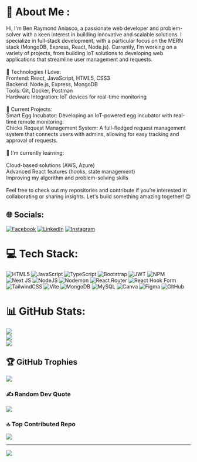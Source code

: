 # 👋 About Me :
Hi, I'm Ben Raymond Aniasco, a passionate web developer and problem-solver with a keen interest in building innovative and scalable solutions. I specialize in full-stack development, with a particular focus on the MERN stack (MongoDB, Express, React, Node.js). Currently, I’m working on a variety of projects, from building IoT solutions to developing web applications that streamline user management and requests.<br><br>🔧 Technologies I Love:<br>Frontend: React, JavaScript, HTML5, CSS3<br>Backend: Node.js, Express, MongoDB<br>Tools: Git, Docker, Postman<br>Hardware Integration: IoT devices for real-time monitoring<br><br>🚀 Current Projects:<br>Smart Egg Incubator: Developing an IoT-powered egg incubator with real-time remote monitoring.<br>Chicks Request Management System: A full-fledged request management system that connects users with admins, allowing for easy tracking and approval of requests.<br><br>🌱 I'm currently learning:<br><br>Cloud-based solutions (AWS, Azure)<br>Advanced React features (hooks, state management)<br>Improving my algorithm and problem-solving skills<br><br>Feel free to check out my repositories and contribute if you’re interested in collaborating or sharing insights. Let's build something amazing together! 😊


## 🌐 Socials:
[![Facebook](https://img.shields.io/badge/Facebook-%231877F2.svg?logo=Facebook&logoColor=white)](https://facebook.com/bintooot18) 
[![LinkedIn](https://img.shields.io/badge/LinkedIn-%230A66C2.svg?logo=LinkedIn&logoColor=white)](https://www.linkedin.com/in/ben-raymond-aniasco-381523334)
[![Instagram](https://img.shields.io/badge/Instagram-%23E4405F.svg?logo=Instagram&logoColor=white)](https://www.instagram.com/raammm03/)

# 💻 Tech Stack:
![HTML5](https://img.shields.io/badge/html5-%23E34F26.svg?style=for-the-badge&logo=html5&logoColor=white) ![JavaScript](https://img.shields.io/badge/javascript-%23323330.svg?style=for-the-badge&logo=javascript&logoColor=%23F7DF1E) ![TypeScript](https://img.shields.io/badge/typescript-%23007ACC.svg?style=for-the-badge&logo=typescript&logoColor=white) ![Bootstrap](https://img.shields.io/badge/bootstrap-%238511FA.svg?style=for-the-badge&logo=bootstrap&logoColor=white) ![JWT](https://img.shields.io/badge/JWT-black?style=for-the-badge&logo=JSON%20web%20tokens) ![NPM](https://img.shields.io/badge/NPM-%23CB3837.svg?style=for-the-badge&logo=npm&logoColor=white) ![Next JS](https://img.shields.io/badge/Next-black?style=for-the-badge&logo=next.js&logoColor=white) ![NodeJS](https://img.shields.io/badge/node.js-6DA55F?style=for-the-badge&logo=node.js&logoColor=white) ![Nodemon](https://img.shields.io/badge/NODEMON-%23323330.svg?style=for-the-badge&logo=nodemon&logoColor=%BBDEAD) ![React Router](https://img.shields.io/badge/React_Router-CA4245?style=for-the-badge&logo=react-router&logoColor=white) ![React Hook Form](https://img.shields.io/badge/React%20Hook%20Form-%23EC5990.svg?style=for-the-badge&logo=reacthookform&logoColor=white) ![TailwindCSS](https://img.shields.io/badge/tailwindcss-%2338B2AC.svg?style=for-the-badge&logo=tailwind-css&logoColor=white) ![Vite](https://img.shields.io/badge/vite-%23646CFF.svg?style=for-the-badge&logo=vite&logoColor=white) ![MongoDB](https://img.shields.io/badge/MongoDB-%234ea94b.svg?style=for-the-badge&logo=mongodb&logoColor=white) ![MySQL](https://img.shields.io/badge/mysql-4479A1.svg?style=for-the-badge&logo=mysql&logoColor=white) ![Canva](https://img.shields.io/badge/Canva-%2300C4CC.svg?style=for-the-badge&logo=Canva&logoColor=white) ![Figma](https://img.shields.io/badge/figma-%23F24E1E.svg?style=for-the-badge&logo=figma&logoColor=white) ![GitHub](https://img.shields.io/badge/github-%23121011.svg?style=for-the-badge&logo=github&logoColor=white)
# 📊 GitHub Stats:
![](https://github-readme-stats.vercel.app/api?username=Bintooot&theme=github_dark&hide_border=false&include_all_commits=true&count_private=true)<br/>
![](https://github-readme-streak-stats.herokuapp.com/?user=Bintooot&theme=github_dark&hide_border=false)<br/>
![](https://github-readme-stats.vercel.app/api/top-langs/?username=Bintooot&theme=github_dark&hide_border=false&include_all_commits=true&count_private=true&layout=compact)

## 🏆 GitHub Trophies
![](https://github-profile-trophy.vercel.app/?username=Bintooot&theme=radical&no-frame=false&no-bg=true&margin-w=4)

### ✍️ Random Dev Quote
![](https://quotes-github-readme.vercel.app/api?type=horizontal&theme=radical)

### 🔝 Top Contributed Repo
![](https://github-contributor-stats.vercel.app/api?username=Bintooot&limit=5&theme=react&combine_all_yearly_contributions=true)

---
[![](https://visitcount.itsvg.in/api?id=Bintooot&icon=2&color=1)](https://visitcount.itsvg.in)

